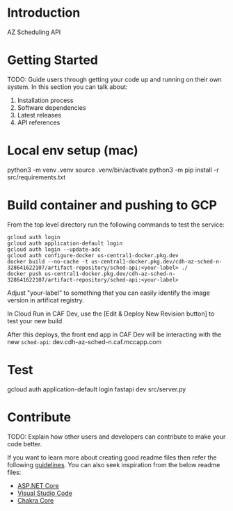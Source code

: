 # Introduction 
AZ Scheduling API

# Getting Started
TODO: Guide users through getting your code up and running on their own system. In this section you can talk about:
1.	Installation process
2.	Software dependencies
3.	Latest releases
4.	API references

# Local env setup (mac)
python3 -m venv .venv
source .venv/bin/activate
python3 -m pip install -r src/requirements.txt

# Build container and pushing to GCP
From the top level directory run the following commands to test the service:

```
gcloud auth login
gcloud auth application-default login
gcloud auth login --update-adc
gcloud auth configure-docker us-central1-docker.pkg.dev
docker build --no-cache -t us-central1-docker.pkg.dev/cdh-az-sched-n-328641622107/artifact-repository/sched-api:<your-label> ./
docker push us-central1-docker.pkg.dev/cdh-az-sched-n-328641622107/artifact-repository/sched-api:<your-label>
```

Adjust "your-label" to something that you can easily identify the image version in artificat registry.

In Cloud Run in CAF Dev, use the [Edit & Deploy New Revision button] to test your new build

After this deploys, the front end app in CAF Dev will be interacting with the new `sched-api`: dev.cdh-az-sched-n.caf.mccapp.com

# Test
gcloud auth application-default login
fastapi dev src/server.py

# Contribute
TODO: Explain how other users and developers can contribute to make your code better. 

If you want to learn more about creating good readme files then refer the following [guidelines](https://docs.microsoft.com/en-us/azure/devops/repos/git/create-a-readme?view=azure-devops). You can also seek inspiration from the below readme files:
- [ASP.NET Core](https://github.com/aspnet/Home)
- [Visual Studio Code](https://github.com/Microsoft/vscode)
- [Chakra Core](https://github.com/Microsoft/ChakraCore)